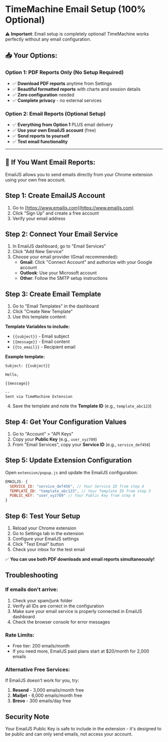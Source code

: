 # TimeMachine Email Setup (100% Optional)

⚠️ **Important**: Email setup is completely optional! TimeMachine works perfectly without any email configuration.

## 📥 Your Options:

### Option 1: PDF Reports Only (No Setup Required)
- ✅ **Download PDF reports** anytime from Settings
- ✅ **Beautiful formatted reports** with charts and session details  
- ✅ **Zero configuration** needed
- ✅ **Complete privacy** - no external services

### Option 2: Email Reports (Optional Setup)
- ✅ **Everything from Option 1** PLUS email delivery
- ✅ **Use your own EmailJS account** (free)
- ✅ **Send reports to yourself** 
- ✅ **Test email functionality**

---

## 🚀 If You Want Email Reports:

EmailJS allows you to send emails directly from your Chrome extension using your own free account.

## Step 1: Create EmailJS Account
1. Go to [https://www.emailjs.com](https://www.emailjs.com)
2. Click "Sign Up" and create a free account
3. Verify your email address

## Step 2: Connect Your Email Service
1. In EmailJS dashboard, go to "Email Services"
2. Click "Add New Service"
3. Choose your email provider (Gmail recommended):
   - **Gmail**: Click "Connect Account" and authorize with your Google account
   - **Outlook**: Use your Microsoft account
   - **Other**: Follow the SMTP setup instructions

## Step 3: Create Email Template
1. Go to "Email Templates" in the dashboard
2. Click "Create New Template"  
3. Use this template content:

**Template Variables to include:**
- `{{subject}}` - Email subject
- `{{message}}` - Email content
- `{{to_email}}` - Recipient email

**Example template:**
```
Subject: {{subject}}

Hello,

{{message}}

--
Sent via TimeMachine Extension
```

4. Save the template and note the **Template ID** (e.g., `template_abc123`)

## Step 4: Get Your Configuration Values
1. Go to "Account" > "API Keys"
2. Copy your **Public Key** (e.g., `user_xyz789`)
3. From "Email Services", copy your **Service ID** (e.g., `service_def456`)

## Step 5: Update Extension Configuration
Open `extension/popup.js` and update the EmailJS configuration:

```javascript
EMAILJS: {
  SERVICE_ID: "service_def456", // Your Service ID from step 4
  TEMPLATE_ID: "template_abc123", // Your Template ID from step 3
  PUBLIC_KEY: "user_xyz789" // Your Public Key from step 4
}
```

## Step 6: Test Your Setup
1. Reload your Chrome extension
2. Go to Settings tab in the extension
3. Configure your EmailJS settings
4. Click "Test Email" button
5. Check your inbox for the test email

✅ **You can use both PDF downloads and email reports simultaneously!**

## Troubleshooting

### If emails don't arrive:
1. Check your spam/junk folder
2. Verify all IDs are correct in the configuration
3. Make sure your email service is properly connected in EmailJS dashboard
4. Check the browser console for error messages

### Rate Limits:
- Free tier: 200 emails/month
- If you need more, EmailJS paid plans start at $20/month for 2,000 emails

### Alternative Free Services:
If EmailJS doesn't work for you, try:
1. **Resend** - 3,000 emails/month free
2. **Mailjet** - 6,000 emails/month free
3. **Brevo** - 300 emails/day free

## Security Note
Your EmailJS Public Key is safe to include in the extension - it's designed to be public and can only send emails, not access your account.
